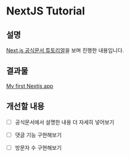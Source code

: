 # NextJS Tutorial

## 설명
[Next.js 공식문서 튜토리얼](https://nextjs.org/learn)을 보며 진행한 내용입니다.

## 결과물
[ My first Nextjs app ](https://next-js-tutorial-seven-psi.vercel.app/)

## 개선할 내용
- [ ] 공식문서에서 설명한 내용 더 자세히 넣어보기
- [ ] 댓글 기능 구현해보기
- [ ] 방문자 수 구현해보기

